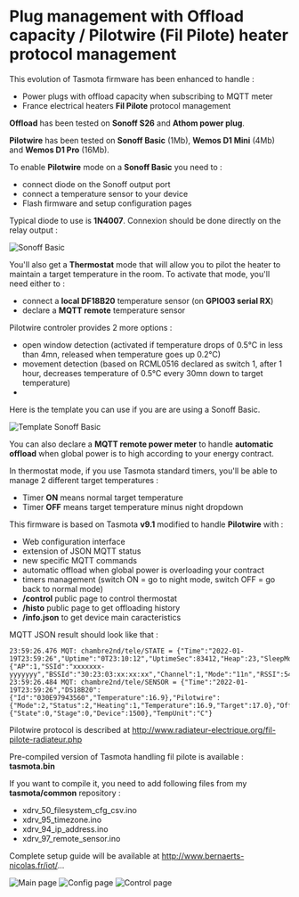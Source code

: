 Plug management with Offload capacity / Pilotwire (Fil Pilote) heater protocol management
=============

This evolution of Tasmota firmware has been enhanced to handle :
  * Power plugs with offload capacity when subscribing to MQTT meter
  * France electrical heaters **Fil Pilote** protocol management

**Offload** has been tested on **Sonoff S26** and **Athom power plug**.

**Pilotwire** has been tested on **Sonoff Basic** (1Mb), **Wemos D1 Mini** (4Mb) and **Wemos D1 Pro** (16Mb).

To enable **Pilotwire** mode on a **Sonoff Basic** you need to :
  * connect diode on the Sonoff output port
  * connect a temperature sensor to your device
  * Flash firmware and setup configuration pages

Typical diode to use is **1N4007**. Connexion should be done directly on the relay output :

![Sonoff Basic](https://raw.githubusercontent.com/NicolasBernaerts/tasmota/master/pilotwire/screen/filpilote-diode-single.jpg)


You'll also get a **Thermostat** mode that will allow you to pilot the heater to maintain a target temperature in the room. To activate that mode, you'll need either to :
  * connect a **local DF18B20** temperature sensor (on **GPIO03 serial RX**)
  * declare a **MQTT remote** temperature sensor

Pilotwire controler provides 2 more options :
  * open window detection (activated if temperature drops of 0.5°C in less than 4mn, released when temperature goes up 0.2°C)
  * movement detection (based on RCML0516 declared as switch 1, after 1 hour, decreases temperature of 0.5°C every 30mn down to target temperature)
  * 
Here is the template you can use if you are are using a Sonoff Basic.

![Template Sonoff Basic](https://raw.githubusercontent.com/NicolasBernaerts/tasmota/master/pilotwire/screen/tasmota-pilotwire-sonoff-template.png) 

You can also declare a **MQTT remote power meter** to handle **automatic offload** when global power is to high according to your energy contract.

In thermostat mode, if you use Tasmota standard timers, you'll be able to manage 2 different target temperatures :
  * Timer **ON** means normal target temperature
  * Timer **OFF** means target temperature minus night dropdown

This firmware is based on Tasmota **v9.1** modified to handle **Pilotwire** with :
  * Web configuration interface
  * extension of JSON MQTT status
  * new specific MQTT commands
  * automatic offload when global power is overloading your contract
  * timers management (switch ON = go to night mode, switch OFF = go back to normal mode)
  * **/control** public page to control thermostat
  * **/histo** public page to get offloading history
  * **/info.json** to get device main caracteristics

MQTT JSON result should look like that :

    23:59:26.476 MQT: chambre2nd/tele/STATE = {"Time":"2022-01-19T23:59:26","Uptime":"0T23:10:12","UptimeSec":83412,"Heap":23,"SleepMode":"Dynamic","Sleep":50,"LoadAvg":19,"MqttCount":5,"POWER":"OFF","Wifi":{"AP":1,"SSId":"xxxxxxx-yyyyyyy","BSSId":"30:23:03:xx:xx:xx","Channel":1,"Mode":"11n","RSSI":54,"Signal":-73,"LinkCount":1,"Downtime":"0T00:00:05"}}
    23:59:26.484 MQT: chambre2nd/tele/SENSOR = {"Time":"2022-01-19T23:59:26","DS18B20":{"Id":"030E97943560","Temperature":16.9},"Pilotwire":{"Mode":2,"Status":2,"Heating":1,"Temperature":16.9,"Target":17.0},"Offload":{"State":0,"Stage":0,"Device":1500},"TempUnit":"C"}


Pilotwire protocol is described at http://www.radiateur-electrique.org/fil-pilote-radiateur.php

Pre-compiled version of Tasmota handling fil pilote is available : **tasmota.bin**

If you want to compile it, you need to add following files from my **tasmota/common** repository :
  * xdrv_50_filesystem_cfg_csv.ino
  * xdrv_95_timezone.ino
  * xdrv_94_ip_address.ino
  * xdrv_97_remote_sensor.ino

Complete setup guide will be available at http://www.bernaerts-nicolas.fr/iot/...

![Main page](https://raw.githubusercontent.com/NicolasBernaerts/tasmota/master/pilotwire/screen/tasmota-pilotwire-main.png)   ![Config page](https://raw.githubusercontent.com/NicolasBernaerts/tasmota/master/pilotwire/screen/tasmota-pilotwire-config.png)   ![Control page](https://raw.githubusercontent.com/NicolasBernaerts/tasmota/master/pilotwire/screen/tasmota-pilotwire-control.png)
